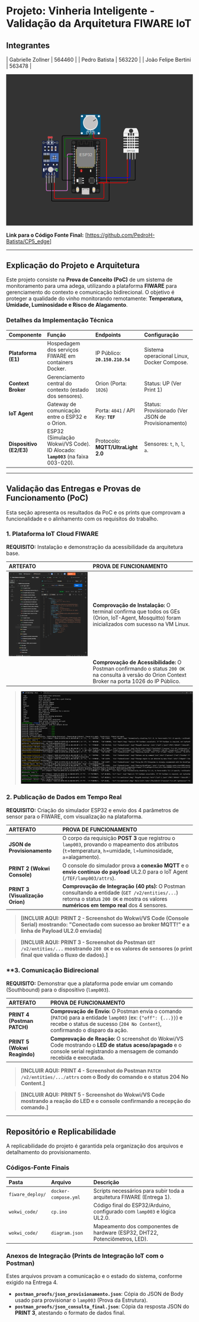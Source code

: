 #  Projeto: Vinheria Inteligente - Validação da Arquitetura FIWARE IoT

## Integrantes 


| Gabrielle Zollner | 564460 | 
| Pedro Batista | 563220 | 
| João Felipe Bertini | 563478 |


<img src="img\circuito.png" alt="Print do circuito ESP32 com DHT22 e Potenciômetros para Vinheria"/>

**Link para o Código Fonte Final:** [https://github.com/PedroH-Batista/CP5_edge]

---

##  Explicação do Projeto e Arquitetura 

Este projeto consiste na **Prova de Conceito (PoC)** de um sistema de monitoramento para uma adega, utilizando a plataforma **FIWARE** para gerenciamento do contexto e comunicação bidirecional. O objetivo é proteger a qualidade do vinho monitorando remotamente: **Temperatura, Umidade, Luminosidade e Risco de Alagamento**.

### Detalhes da Implementação Técnica

| Componente | Função | Endpoints | Configuração |
| :--- | :--- | :--- | :--- |
| **Plataforma (E1)** | Hospedagem dos serviços FIWARE em containers Docker. | IP Público: **`20.150.210.54`** | Sistema operacional Linux, Docker Compose. |
| **Context Broker** | Gerenciamento central do contexto (estado dos sensores). | Orion (Porta: `1026`) | Status: UP (Ver Print 1) |
| **IoT Agent** | Gateway de comunicação entre o ESP32 e o Orion. | Porta: `4041` / API Key: **`TEF`** | Status: Provisionado (Ver JSON de Provisionamento) |
| **Dispositivo (E2/E3)** | ESP32 (Simulação Wokwi/VS Code). ID Alocado: **`lamp003`** (na faixa 003-020). | Protocolo: **MQTT/UltraLight 2.0** | Sensores: `t`, `h`, `l`, `a`. |

---

##  Validação das Entregas e Provas de Funcionamento (PoC)

Esta seção apresenta os resultados da PoC e os prints que comprovam a funcionalidade e o alinhamento com os requisitos do trabalho.

### 1. Plataforma IoT Cloud FIWARE

**REQUISITO:** Instalação e demonstração da acessibilidade da arquitetura base.

| ARTEFATO | PROVA DE FUNCIONAMENTO |
| :--- | :--- |
| <img src="img\entrega1-1.png" alt=""/> | **Comprovação de Instalação:** O terminal confirma que todos os GEs (Orion, IoT-Agent, Mosquitto) foram inicializados com sucesso na VM Linux. |
|  | **Comprovação de Acessibilidade:** O Postman confirmando o status `200 OK` na consulta à versão do Orion Context Broker na porta 1026 do IP Público. |

> <img src="img\entrega 2-1.png" alt=""/>



###  2. Publicação de Dados em Tempo Real 

**REQUISITO:** Criação do simulador ESP32 e envio dos 4 parâmetros de sensor para o FIWARE, com visualização na plataforma.

| ARTEFATO | PROVA DE FUNCIONAMENTO |
| :--- | :--- |
| **JSON de Provisionamento** | O corpo da requisição **POST 3** que registrou o `lamp003`, provando o mapeamento dos atributos (`t`=temperatura, `h`=umidade, `l`=luminosidade, `a`=alagamento). |
| **PRINT 2 (Wokwi Console)** | O console do simulador prova a **conexão MQTT** e o **envio contínuo do payload** UL2.0 para o IoT Agent (`/TEF/lamp003/attrs`). |
| **PRINT 3 (Visualização Orion)** | **Comprovação de Integração (40 pts):** O Postman consultando a entidade (`GET /v2/entities/...`) retorna o status `200 OK` e mostra os valores **numéricos em tempo real** dos 4 sensores. |

> **[INCLUIR AQUI: PRINT 2 - Screenshot do Wokwi/VS Code (Console Serial) mostrando: "Conectado com sucesso ao broker MQTT!" e a linha de Payload UL2.0 enviada]**

> **[INCLUIR AQUI: PRINT 3 - Screenshot do Postman `GET /v2/entities/...` mostrando `200 OK` e os valores de sensores (o print final que valida o fluxo de dados).]**

### **3. Comunicação Bidirecional 

**REQUISITO:** Demonstrar que a plataforma pode enviar um comando (Southbound) para o dispositivo (`lamp003`).

| ARTEFATO | PROVA DE FUNCIONAMENTO |
| :--- | :--- |
| **PRINT 4 (Postman PATCH)** | **Comprovação de Envio:** O Postman envia o comando (`PATCH`) para a entidade `lamp003` (ex: `{"off": {...}}`) e recebe o status de sucesso (`204 No Content`), confirmando o disparo da ação. |
| **PRINT 5 (Wokwi Reagindo)** | **Comprovação de Reação:** O screenshot do Wokwi/VS Code mostrando o **LED de status aceso/apagado** e o console serial registrando a mensagem de comando recebida e executada. |

> **[INCLUIR AQUI: PRINT 4 - Screenshot do Postman `PATCH /v2/entities/.../attrs` com o Body do comando e o status 204 No Content.]**

> **[INCLUIR AQUI: PRINT 5 - Screenshot do Wokwi/VS Code mostrando a reação do LED e o console confirmando a recepção do comando.]**

---

## Repositório e Replicabilidade 

A replicabilidade do projeto é garantida pela organização dos arquivos e detalhamento do provisionamento.

### Códigos-Fonte Finais

| Pasta | Arquivo | Descrição |
| :--- | :--- | :--- |
| `fiware_deploy/` | `docker-compose.yml` | Scripts necessários para subir toda a arquitetura FIWARE (Entrega 1). |
| `wokwi_code/` | `cp.ino` | Código final do ESP32/Arduino, configurado com `lamp003` e lógica UL2.0. |
| `wokwi_code/` | `diagram.json` | Mapeamento dos componentes de hardware (ESP32, DHT22, Potenciômetros, LED). |

### Anexos de Integração (Prints de Integração IoT com o Postman)

Estes arquivos provam a comunicação e o estado do sistema, conforme exigido na Entrega 4.

* **`postman_proofs/json_provisionamento.json`**: Cópia do JSON de Body usado para provisionar o `lamp003` (Prova da Estrutura).
* **`postman_proofs/json_consulta_final.json`**: Cópia da resposta JSON do **PRINT 3**, atestando o formato de dados final.
